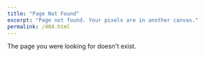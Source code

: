 ```yaml
---
title: "Page Not Found"
excerpt: "Page not found. Your pixels are in another canvas."
permalink: /404.html
---
```


The page you were looking for doesn't exist.

<script>
  var GOOG_FIXURL_LANG = 'en-US';
  var GOOG_FIXURL_SITE = 'https://ryuharu716.github.io'
</script>
<script src="https://linkhelp.clients.google.com/tbproxy/lh/wm/fixurl.js">
</script>